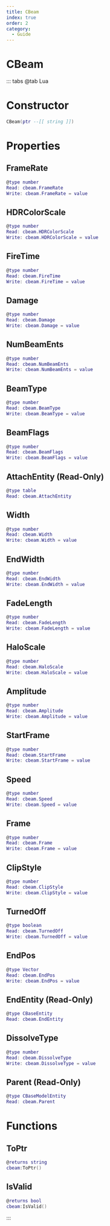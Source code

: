 ```yaml
---
title: CBeam
index: true
order: 2
category:
  - Guide
---
```


# CBeam

::: tabs
@tab Lua
# Constructor
```lua
CBeam(ptr --[[ string ]])
```
# Properties
## FrameRate 
```lua
@type number
Read: cbeam.FrameRate
Write: cbeam.FrameRate = value
```
## HDRColorScale 
```lua
@type number
Read: cbeam.HDRColorScale
Write: cbeam.HDRColorScale = value
```
## FireTime 
```lua
@type number
Read: cbeam.FireTime
Write: cbeam.FireTime = value
```
## Damage 
```lua
@type number
Read: cbeam.Damage
Write: cbeam.Damage = value
```
## NumBeamEnts 
```lua
@type number
Read: cbeam.NumBeamEnts
Write: cbeam.NumBeamEnts = value
```
## BeamType 
```lua
@type number
Read: cbeam.BeamType
Write: cbeam.BeamType = value
```
## BeamFlags 
```lua
@type number
Read: cbeam.BeamFlags
Write: cbeam.BeamFlags = value
```
## AttachEntity (Read-Only)
```lua
@type table
Read: cbeam.AttachEntity
```
## Width 
```lua
@type number
Read: cbeam.Width
Write: cbeam.Width = value
```
## EndWidth 
```lua
@type number
Read: cbeam.EndWidth
Write: cbeam.EndWidth = value
```
## FadeLength 
```lua
@type number
Read: cbeam.FadeLength
Write: cbeam.FadeLength = value
```
## HaloScale 
```lua
@type number
Read: cbeam.HaloScale
Write: cbeam.HaloScale = value
```
## Amplitude 
```lua
@type number
Read: cbeam.Amplitude
Write: cbeam.Amplitude = value
```
## StartFrame 
```lua
@type number
Read: cbeam.StartFrame
Write: cbeam.StartFrame = value
```
## Speed 
```lua
@type number
Read: cbeam.Speed
Write: cbeam.Speed = value
```
## Frame 
```lua
@type number
Read: cbeam.Frame
Write: cbeam.Frame = value
```
## ClipStyle 
```lua
@type number
Read: cbeam.ClipStyle
Write: cbeam.ClipStyle = value
```
## TurnedOff 
```lua
@type boolean
Read: cbeam.TurnedOff
Write: cbeam.TurnedOff = value
```
## EndPos 
```lua
@type Vector
Read: cbeam.EndPos
Write: cbeam.EndPos = value
```
## EndEntity (Read-Only)
```lua
@type CBaseEntity
Read: cbeam.EndEntity
```
## DissolveType 
```lua
@type number
Read: cbeam.DissolveType
Write: cbeam.DissolveType = value
```
## Parent (Read-Only)
```lua
@type CBaseModelEntity
Read: cbeam.Parent
```
# Functions
## ToPtr
```lua
@returns string
cbeam:ToPtr()
```
## IsValid
```lua
@returns bool
cbeam:IsValid()
```

:::